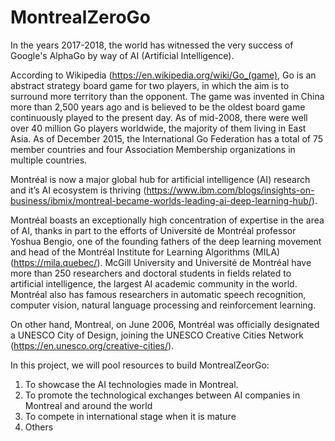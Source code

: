 # MontrealZeroGo

In the years 2017-2018, the world has witnessed the very success of Google's AlphaGo by way of AI (Artificial Intelligence).

According to Wikipedia (https://en.wikipedia.org/wiki/Go_(game), Go is an abstract strategy board game for two players, in which the aim is to surround more territory than the opponent. The game was invented in China more than 2,500 years ago and is believed to be the oldest board game continuously played to the present day. As of mid-2008, there were well over 40 million Go players worldwide, the majority of them living in East Asia. As of December 2015, the International Go Federation has a total of 75 member countries and four Association Membership organizations in multiple countries.

Montréal is now a major global hub for artificial intelligence (AI) research and it’s AI ecosystem is thriving (https://www.ibm.com/blogs/insights-on-business/ibmix/montreal-became-worlds-leading-ai-deep-learning-hub/).

Montréal boasts an exceptionally high concentration of expertise in the area of AI, thanks in part to the efforts of Université de Montréal professor Yoshua Bengio, one of the founding fathers of the deep learning movement and head of the Montréal Institute for Learning Algorithms (MILA) (https://mila.quebec/). McGill University and Université de Montréal have more than 250 researchers and doctoral students in fields related to artificial intelligence, the largest AI academic community in the world. Montréal also has famous researchers in automatic speech recognition, computer vision, natural language processing and reinforcement learning.

On other hand, Montreal, on June 2006, Montréal was officially designated a UNESCO City of Design, joining the UNESCO Creative Cities Network (https://en.unesco.org/creative-cities/).

In this project, we will pool resources to build MontrealZeorGo:

1. To showcase the AI technologies made in Montreal.
2. To promote the technological exchanges between AI companies in Montreal and around the world
3. To compete in international stage when it is mature
4. Others

